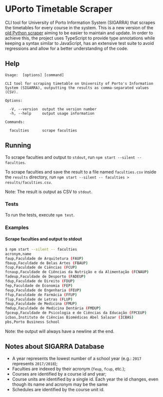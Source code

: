 # UPorto Timetable Scraper

CLI tool for University of Porto Information System (SIGARRA) that scrapes the timetables for every course in the system.
This is a new version of the [old Python scraper](https://github.com/NIAEFEUP/uporto-timetable-scrapper/) aiming to be easier to maintain and update.
In order to achieve this, the project uses TypeScript to provide type annotations while keeping a syntax similar to JavaScript, has an extensive test suite to avoid regressions and allow for a better understanding of the code.

## Help

```
Usage:  [options] [command]

CLI tool for scraping timetable on University of Porto's Information System (SIGARRA), outputting the results as comma-separated values (CSV).

Options:

  -V, --version  output the version number
  -h, --help     output usage information

Commands:

  faculties      scrape faculties
```

## Running 

To scrape faculties and output to `stdout`, run `npm start --silent -- faculties`. 

To scrape faculties and save the result to a file named `faculties.csv` inside the `results` directory, run `npm start --silent -- faculties > results/faculties.csv`.

Note: The result is output as CSV to `stdout`.

### Tests

To run the tests, execute `npm test`.

### Examples 

#### Scrape faculties and output to stdout
```bash
$ npm start --silent -- faculties
acronym,name
faup,Faculdade de Arquitetura (FAUP)
fbaup,Faculdade de Belas Artes (FBAUP)
fcup,Faculdade de Ciências (FCUP)
fcnaup,Faculdade de Ciências da Nutrição e da Alimentação (FCNAUP)
fadeup,Faculdade de Desporto (FADEUP)
fdup,Faculdade de Direito (FDUP)
fep,Faculdade de Economia (FEP)
feup,Faculdade de Engenharia (FEUP)
ffup,Faculdade de Farmácia (FFUP)
flup,Faculdade de Letras (FLUP)
fmup,Faculdade de Medicina (FMUP)
fmdup,Faculdade de Medicina Dentária (FMDUP)
fpceup,Faculdade de Psicologia e de Ciências da Educação (FPCEUP)
icbas,Instituto de Ciências Biomédicas Abel Salazar (ICBAS)
pbs,Porto Business School

```

Note: the output will always have a newline at the end.

## Notes about SIGARRA Database
* A year represents the lowest number of a school year (e.g.: `2017` represents `2017/2018`);
* Faculties are indexed by their acronym (`feup`, `fcup`, etc.);
* Courses are identified by a course id and year;
* Course units are identified by a single id. Each year the id changes, even though its name and acronym may be the same
* Schedules are identified by the course unit id. 
